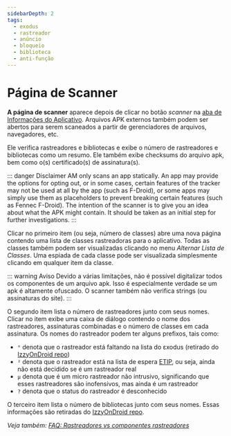 ```yaml
---
sidebarDepth: 2
tags:
  - exodus
  - rastreador
  - anúncio
  - bloqueio
  - biblioteca
  - anti-função
---
```


# Página de Scanner
**A página de scanner** aparece depois de clicar no botão _scanner_ na [aba de Informações do Aplicativo][app_info]. Arquivos APK externos também podem ser abertos para serem scaneados a partir de gerenciadores de arquivos, navegadores, etc.

Ele verifica rastreadores e bibliotecas e exibe o número de rastreadores e bibliotecas como um resumo. Ele também exibe checksums do arquivo apk, bem como o(s) certificado(s) de assinatura(s).

::: danger Disclaimer
AM only scans an app statically. An app may provide the options for opting out, or in some cases, certain features of the tracker may not be used at all by the app (such as F-Droid), or some apps may simply use them as placeholders to prevent breaking certain features (such as Fennec F-Droid). The intention of the scanner is to give you an idea about what the APK might contain. It should be taken as an initial step for further investigations.
:::

Clicar no primeiro item (ou seja, número de classes) abre uma nova página contendo uma lista de classes rastreadoras para o aplicativo. Todas as classes também podem ser visualizadas clicando no menu _Alternar Lista de Classes_. Uma espiada de cada classe pode ser visualizada simplesmente clicando em qualquer item da classe.

::: warning Aviso
Devido a várias limitações, não é possível digitalizar todos os componentes de um arquivo apk. Isso é especialmente verdade se um apk é altamente ofuscado. O scanner também não verifica strings (ou assinaturas do site).
:::

O segundo item lista o número de rastreadores junto com seus nomes. Clicar no item exibe uma caixa de diálogo contendo o nome dos rastreadores, assinaturas combinadas e o número de classes em cada assinatura. Os nomes do rastreador podem ter alguns prefixos, tais como:
- `°` denota que o rastreador está faltando na lista do εxodus (retirado do [IzzyOnDroid repo][izzy])
- `²` denota que o rastreador está na lista de espera [ETIP][etip], ou seja, ainda não está decidido se é um rastreador real
- `µ` denota que é um micro rastreador não intrusivo, significando que esses rastreadores são inofensivos, mas ainda é um rastreador
- `?` denota que o status do rastreador é desconhecido

O terceiro item lista o número de bibliotecas junto com seus nomes. Essas informações são retiradas do [IzzyOnDroid repo][izzy].

_Veja também: [FAQ: Rastreadores vs componentes rastreadores][t_vs_tc]_

[app_info]: ./app-details-page.md#aba-de-informacoes-do-aplicativo
[etip]: https://etip.exodus-privacy.eu.org
[t_vs_tc]: ../faq/app-components.md#classes-de-rastreador-versus-componentes-rastreadores
[izzy]: https://gitlab.com/IzzyOnDroid/repo
